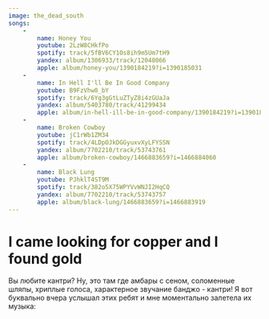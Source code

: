 ```yaml
---
image: the_dead_south
songs:
    -
        name: Honey You
        youtube: 2LzW8CHkfPo
        spotify: track/5fBV6CY1Os8ih9m5Um7tH9
        yandex: album/1306933/track/12048066
        apple: album/honey-you/1390184219?i=1390185031
    -
        name: In Hell I'll Be In Good Company
        youtube: B9FzVhw8_bY
        spotify: track/6Yg3gGtLuZTyZ8i4zGUaJa
        yandex: album/5403780/track/41299434
        apple: album/in-hell-ill-be-in-good-company/1390184219?i=1390184847
    -
        name: Broken Cowboy
        youtube: jC1rWb1ZM34
        spotify: track/4LDpOJkDGGyuxvXyLFYSSN
        yandex: album/7702210/track/53743761
        apple: album/broken-cowboy/1466883659?i=1466884060
    -
        name: Black Lung
        youtube: PJhklT4ST9M
        spotify: track/382o5X75WPYVvWNJI2HqCQ
        yandex: album/7702210/track/53743757
        apple: album/black-lung/1466883659?i=1466883919
---
```

# I came looking for copper and I found gold

Вы любите кантри? Ну, это там где амбары с сеном, соломенные шляпы, хриплые голоса, характерное звучание банджо - кантри!
Я вот буквально вчера услышал этих ребят и мне моментально залетела их музыка: